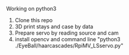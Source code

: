 Working on python3 

1. Clone this repo
2. 3D print stays and case by data
3. Prepare servo by reading source and cam
4. install opencv and command line "python3 ./EyeBall/haarcascades/RpiMV_LSservo.py"

